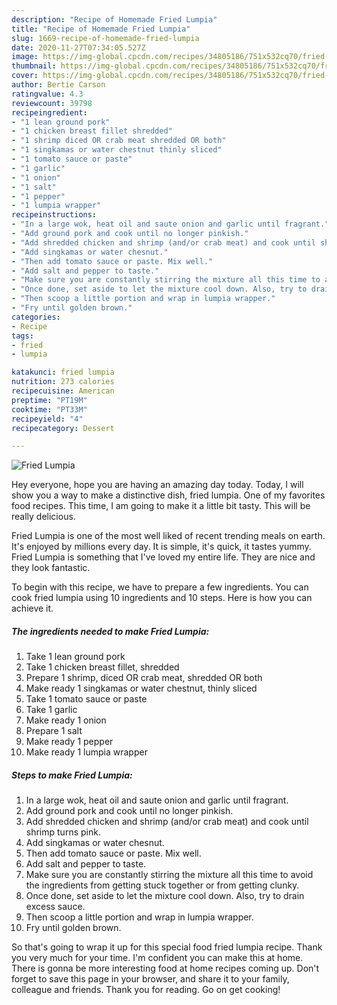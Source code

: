 ```yaml
---
description: "Recipe of Homemade Fried Lumpia"
title: "Recipe of Homemade Fried Lumpia"
slug: 1669-recipe-of-homemade-fried-lumpia
date: 2020-11-27T07:34:05.527Z
image: https://img-global.cpcdn.com/recipes/34805186/751x532cq70/fried-lumpia-recipe-main-photo.jpg
thumbnail: https://img-global.cpcdn.com/recipes/34805186/751x532cq70/fried-lumpia-recipe-main-photo.jpg
cover: https://img-global.cpcdn.com/recipes/34805186/751x532cq70/fried-lumpia-recipe-main-photo.jpg
author: Bertie Carson
ratingvalue: 4.3
reviewcount: 39798
recipeingredient:
- "1 lean ground pork"
- "1 chicken breast fillet shredded"
- "1 shrimp diced OR crab meat shredded OR both"
- "1 singkamas or water chestnut thinly sliced"
- "1 tomato sauce or paste"
- "1 garlic"
- "1 onion"
- "1 salt"
- "1 pepper"
- "1 lumpia wrapper"
recipeinstructions:
- "In a large wok, heat oil and saute onion and garlic until fragrant."
- "Add ground pork and cook until no longer pinkish."
- "Add shredded chicken and shrimp (and/or crab meat) and cook until shrimp turns pink."
- "Add singkamas or water chesnut."
- "Then add tomato sauce or paste. Mix well."
- "Add salt and pepper to taste."
- "Make sure you are constantly stirring the mixture all this time to avoid the ingredients from getting stuck together or from getting clunky."
- "Once done, set aside to let the mixture cool down. Also, try to drain excess sauce."
- "Then scoop a little portion and wrap in lumpia wrapper."
- "Fry until golden brown."
categories:
- Recipe
tags:
- fried
- lumpia

katakunci: fried lumpia 
nutrition: 273 calories
recipecuisine: American
preptime: "PT19M"
cooktime: "PT33M"
recipeyield: "4"
recipecategory: Dessert

---
```



![Fried Lumpia](https://img-global.cpcdn.com/recipes/34805186/751x532cq70/fried-lumpia-recipe-main-photo.jpg)

Hey everyone, hope you are having an amazing day today. Today, I will show you a way to make a distinctive dish, fried lumpia. One of my favorites food recipes. This time, I am going to make it a little bit tasty. This will be really delicious.

Fried Lumpia is one of the most well liked of recent trending meals on earth. It's enjoyed by millions every day. It is simple, it's quick, it tastes yummy. Fried Lumpia is something that I've loved my entire life. They are nice and they look fantastic.




To begin with this recipe, we have to prepare a few ingredients. You can cook fried lumpia using 10 ingredients and 10 steps. Here is how you can achieve it.

<!--inarticleads1-->

##### The ingredients needed to make Fried Lumpia:

1. Take 1 lean ground pork
1. Take 1 chicken breast fillet, shredded
1. Prepare 1 shrimp, diced OR crab meat, shredded OR both
1. Make ready 1 singkamas or water chestnut, thinly sliced
1. Take 1 tomato sauce or paste
1. Take 1 garlic
1. Make ready 1 onion
1. Prepare 1 salt
1. Make ready 1 pepper
1. Make ready 1 lumpia wrapper




<!--inarticleads2-->

##### Steps to make Fried Lumpia:

1. In a large wok, heat oil and saute onion and garlic until fragrant.
1. Add ground pork and cook until no longer pinkish.
1. Add shredded chicken and shrimp (and/or crab meat) and cook until shrimp turns pink.
1. Add singkamas or water chesnut.
1. Then add tomato sauce or paste. Mix well.
1. Add salt and pepper to taste.
1. Make sure you are constantly stirring the mixture all this time to avoid the ingredients from getting stuck together or from getting clunky.
1. Once done, set aside to let the mixture cool down. Also, try to drain excess sauce.
1. Then scoop a little portion and wrap in lumpia wrapper.
1. Fry until golden brown.




So that's going to wrap it up for this special food fried lumpia recipe. Thank you very much for your time. I'm confident you can make this at home. There is gonna be more interesting food at home recipes coming up. Don't forget to save this page in your browser, and share it to your family, colleague and friends. Thank you for reading. Go on get cooking!
